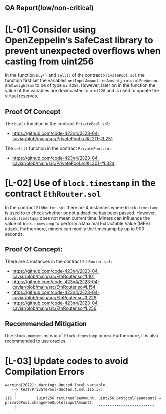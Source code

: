 ## QA Report(low/non-critical)

[L-01] Consider using OpenZeppelin’s SafeCast library to prevent unexpected overflows when casting from uint256
================================================================================================================
In the function `buy()` and `sell()` of the contract `PrivatePool.sol` the function first set the variables `netInputAmount`,`feeAmount`,`protocolFeeAmount` and `weightSum` to be of type `uint256`. However, later on in the function the value of the variables are downcasted to `uint128` and is used to update the virtual reserves.

## Proof Of Concept
The `buy()` function in the contract `PrivatePool.sol`:
* https://github.com/code-423n4/2023-04-caviar/blob/main/src/PrivatePool.sol#L211-#L231

The `sell()` function in the contract `PrivatePool.sol`:
* https://github.com/code-423n4/2023-04-caviar/blob/main/src/PrivatePool.sol#L301-#L324

[L-02] Use of `block.timestamp` in the contract `EthRouter.sol`
================================================================
In the contract `EthRouter.sol` there are 4 instances where `block.timestamp` is used to to check whether or not a deadline has been passed. However, `block.timestamp` does not mean current time. Miners can influence the value of `blok.timestamp` to perform a Maximal Extractable Value (MEV) attack. Furthermore, miners can modify the timestamp by up to 900 seconds. 

## Proof Of Concept:
There are 4 instances in the contract `EthRouter.sol`:
* https://github.com/code-423n4/2023-04-caviar/blob/main/src/EthRouter.sol#L101
* https://github.com/code-423n4/2023-04-caviar/blob/main/src/EthRouter.sol#L154
* https://github.com/code-423n4/2023-04-caviar/blob/main/src/EthRouter.sol#L228
* https://github.com/code-423n4/2023-04-caviar/blob/main/src/EthRouter.sol#L256
## Recommended Mitigation
Use `block.number` instead of `block.timestamp` or `now`. Furthermore, it is also recommended to use oracles.

[L-03] Update codes to avoid Compilation Errors
================================================
```
warning[2072]: Warning: Unused local variable.
   --> test/PrivatePool/Quotes.t.sol:115:37:
    |
115 |         (uint256 returnedFeeAmount, uint256 protocolFeeAmount) = privatePool.changeFeeQuote(inputAmount);
    |                                     ^^^^^^^^^^^^^^^^^^^^^^^^^
```
